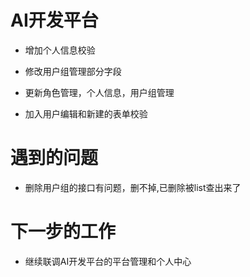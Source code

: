 <!--
 * @Author: liusimin
 * @Date: 2020-12-18 18:35:23
 * @LastEditors: your name
 * @LastEditTime: 2020-12-18 18:36:51
 * @Description: file content
-->

# AI开发平台

- 增加个人信息校验

- 修改用户组管理部分字段

- 更新角色管理，个人信息，用户组管理
- 加入用户编辑和新建的表单校验

# 遇到的问题

- 删除用户组的接口有问题，删不掉,已删除被list查出来了

# 下一步的工作

- 继续联调AI开发平台的平台管理和个人中心
